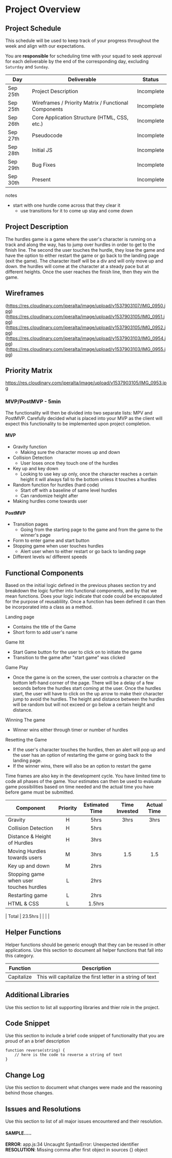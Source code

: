 # Project Overview

## Project Schedule

This schedule will be used to keep track of your progress throughout the week and align with our expectations.  

You are **responsible** for scheduling time with your squad to seek approval for each deliverable by the end of the corresponding day, excluding `Saturday` and `Sunday`.

|  Day | Deliverable | Status
|---|---| ---|
|Sep 25th| Project Description | Incomplete
|Sep 25th| Wireframes / Priority Matrix / Functional Components | Incomplete
|Sep 26th| Core Application Structure (HTML, CSS, etc.) | Incomplete
|Sep 27th| Pseudocode | Incomplete
|Sep 28th| Initial JS  | Incomplete
|Sep 29th| Bug Fixes | Incomplete
|Sep 30th| Present | Incomplete

notes
  - start with one hurdle come across that they clear it
    - use transitions for it to come up stay and come down


## Project Description

The hurdles game is a game where the user's character is running on a track and along the way, has to jump over hurdles in order to get to the finish line.  The second the user touches the hurdle, they lose the game and have the option to either restart the game or go back to the landing page (exit the game).  The character itself will be a div and will only move up and down.  the hurdles will come at the character at a steady pace but at different heights. Once the user reaches the finish line, then they win the game.  

## Wireframes

(https://res.cloudinary.com/jperalta/image/upload/v1537903107/IMG_0950.jpg)
(https://res.cloudinary.com/jperalta/image/upload/v1537903105/IMG_0951.jpg)
(https://res.cloudinary.com/jperalta/image/upload/v1537903105/IMG_0952.jpg)
(https://res.cloudinary.com/jperalta/image/upload/v1537903103/IMG_0954.jpg)
(https://res.cloudinary.com/jperalta/image/upload/v1537903103/IMG_0955.jpg)


## Priority Matrix

https://res.cloudinary.com/jperalta/image/upload/v1537903105/IMG_0953.jpg

### MVP/PostMVP - 5min

The functionality will then be divided into two separate lists: MPV and PostMVP.  Carefully decided what is placed into your MVP as the client will expect this functionality to be implemented upon project completion.  

#### MVP

- Gravity function
  - Making sure the character moves up and down
- Collision Detection
  - User loses once they touch one of the hurdles
- Key up and key down
  - Looking to use key up only, once the character reaches a certain height it will always fall to the bottom unless it touches a hurdles
- Random function for hurdles (hard code)
  - Start off with a baseline of same level hurdles
  - Can randomize height after
- Making hurdles come towards user

#### PostMVP

- Transition pages
  - Going from the starting page to the game and from the game to the winner's page
- Form to enter game and start button
- Stopping game when user touches hurdles
  - Alert user when to either restart or go back to landing page
- Different levels w/ different speeds

## Functional Components

Based on the initial logic defined in the previous  phases section try and breakdown the logic further into functional components, and by that we mean functions.  Does your logic indicate that code could be encapsulated for the purpose of reusablility.  Once a function has been defined it can then be incorporated into a class as a method.

Landing page
  - Contains the title of the Game
  - Short form to add user's name

Game Itit
  - Start Game button for the user to click on to initiate the game
  - Transition to the game after "start game" was clicked

Game Play
  - Once the game is on the screen, the user controls a character on the bottom left-hand corner of the page.
  There will be a delay of a few seconds before the hurdles start coming at the user.  Once the hurdles start,
  the user will have to click on the up arrow to make their character jump to avoid the hurdles. The height and distance between the hurdles will be random but will not exceed or go below a certain height and distance.

Winning The game
  - Winner wins either through timer or number of hurdles

Resetting the Game
  - If the user's character touches the hurdles, then an alert will pop up and the user has an option of restarting the game or going back to the landing page.
  - If the winner wins, there will also be an option to restart the game

Time frames are also key in the development cycle.  You have limited time to code all phases of the game.  Your estimates can then be used to evaluate game possibilities based on time needed and the actual time you have before game must be submitted.

| Component | Priority | Estimated Time | Time Invested | Actual Time |
| --- | :---: |  :---: | :---: | :---: |
| Gravity | H | 5hrs | 3hrs | 3hrs |
| Collision Detection | H | 5hrs|  |  |
| Distance & Height of Hurdles | H | 3hrs|  |  |
| Moving Hurdles towards users | M | 3hrs| 1.5 | 1.5 |
| Key up and down | M | 2hrs|  | |
| Stopping game when user touches hurdles| L | 2hrs|  |  |
| Restarting game| L | 2hrs|  |  |
| HTML & CSS| L | 1.5hrs|  |  |

| Total | 23.5hrs |  |  |  |

## Helper Functions
Helper functions should be generic enough that they can be reused in other applications. Use this section to document all helper functions that fall into this category.

| Function | Description |
| --- | :---: |  
| Capitalize | This will capitalize the first letter in a string of text |

## Additional Libraries
 Use this section to list all supporting libraries and thier role in the project.

## Code Snippet

Use this section to include a brief code snippet of functionality that you are proud of an a brief description  

```
function reverse(string) {
	// here is the code to reverse a string of text
}
```

## Change Log
 Use this section to document what changes were made and the reasoning behind those changes.  

## Issues and Resolutions
 Use this section to list of all major issues encountered and their resolution.

#### SAMPLE.....
**ERROR**: app.js:34 Uncaught SyntaxError: Unexpected identifier                                
**RESOLUTION**: Missing comma after first object in sources {} object
